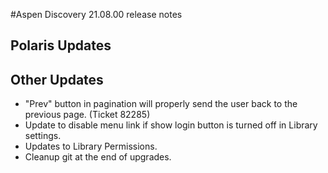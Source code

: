 #Aspen Discovery 21.08.00 release notes

## Polaris Updates

## Other Updates
- "Prev" button in pagination will properly send the user back to the previous page. (Ticket 82285) 
- Update to disable menu link if show login button is turned off in Library settings.
- Updates to Library Permissions.
- Cleanup git at the end of upgrades. 